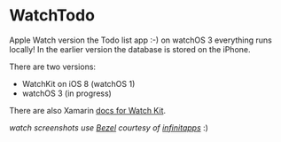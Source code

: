 WatchTodo
========

Apple Watch version the Todo list app :-) on watchOS 3 everything runs locally! In the earlier version the database is stored on the iPhone.

There are two versions:

* WatchKit on iOS 8 (watchOS 1)
* watchOS 3 (in progress)


There are also Xamarin [docs for Watch Kit](http://developer.xamarin.com/guides/ios/watch/).

*watch screenshots use [Bezel](http://infinitapps.com/bezel/) courtesy of [infinitapps](http://infinitapps.com/)* :)
